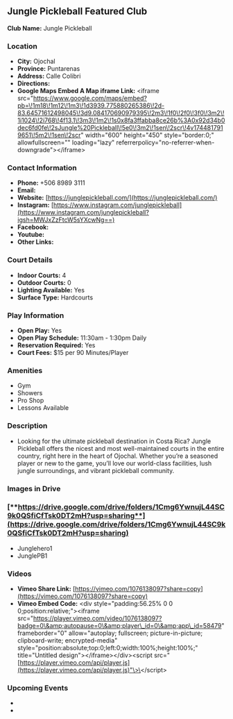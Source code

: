 ## **Jungle Pickleball Featured Club** 

**Club Name:** Jungle Pickleball 

### **Location**

* **City:** Ojochal   
* **Province:** Puntarenas   
* **Address:** Calle Colibri   
* **Directions:**   
* **Google Maps Embed A Map iframe Link:**  \<iframe src="https://www.google.com/maps/embed?pb=\!1m18\!1m12\!1m3\!1d3939.775880265386\!2d-83.64571612498045\!3d9.084170690979395\!2m3\!1f0\!2f0\!3f0\!3m2\!1i1024\!2i768\!4f13.1\!3m3\!1m2\!1s0x8fa3ffabba8ce26b%3A0x92d34b0dec6fd0fe\!2sJungle%20Pickleball\!5e0\!3m2\!1sen\!2scr\!4v1744817919651\!5m2\!1sen\!2scr" width="600" height="450" style="border:0;" allowfullscreen="" loading="lazy" referrerpolicy="no-referrer-when-downgrade"\>\</iframe\>

### **Contact Information**

* **Phone:** \+506 8989 3111  
* **Email:**   
* **Website:** [https://junglepickleball.com/](https://junglepickleball.com/)   
* **Instagram:** [https://www.instagram.com/junglepickleball](https://www.instagram.com/junglepickleball?igsh=MWJxZzFtcW5sYXcwNg==)  
* **Facebook:**   
* **Youtube:**  
* **Other Links:**

### **Court Details**

* **Indoor Courts:** 4  
* **Outdoor Courts:** 0  
* **Lighting Available:** Yes   
* **Surface Type:** Hardcourts 

### **Play Information**

* **Open Play:** Yes  
* **Open Play Schedule:** 11:30am \- 1:30pm Daily   
* **Reservation Required:** Yes   
* **Court Fees:** $15 per 90 Minutes/Player 

### **Amenities**

* Gym   
* Showers   
* Pro Shop   
* Lessons Available 

### **Description**

* Looking for the ultimate pickleball destination in Costa Rica? Jungle Pickleball offers the nicest and most well-maintained courts in the entire country, right here in the heart of Ojochal. Whether you’re a seasoned player or new to the game, you’ll love our world-class facilities, lush jungle surroundings, and vibrant pickleball community.

### **Images in Drive** 

### [**https://drive.google.com/drive/folders/1Cmg6YwnujL44SC9k0QSfiCfTsk0DT2mH?usp=sharing**](https://drive.google.com/drive/folders/1Cmg6YwnujL44SC9k0QSfiCfTsk0DT2mH?usp=sharing) 

* Junglehero1  
* JunglePB1

### **Videos**

* **Vimeo Share Link:** [https://vimeo.com/1076138097?share=copy](https://vimeo.com/1076138097?share=copy)   
* **Vimeo Embed Code:** \<div style="padding:56.25% 0 0 0;position:relative;"\>\<iframe src="https://player.vimeo.com/video/1076138097?badge=0\&amp;autopause=0\&amp;player\_id=0\&amp;app\_id=58479" frameborder="0" allow="autoplay; fullscreen; picture-in-picture; clipboard-write; encrypted-media" style="position:absolute;top:0;left:0;width:100%;height:100%;" title="Untitled design"\>\</iframe\>\</div\>\<script src="[https://player.vimeo.com/api/player.js](https://player.vimeo.com/api/player.js)"\>\</script\>    
   

### **Upcoming Events**

*   
* 

